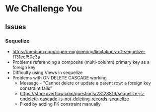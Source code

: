 # We Challenge You

## Issues

### Sequelize

- https://medium.com/riipen-engineering/limitations-of-sequelize-f131ecf50c3a
- Problems referencing a composite (multi-column) primary key as a foreign key
- Difficulty using Views in sequelize
- Problems with ON DELETE CASCADE working
  - Message - "Cannot delete or update a parent row: a foreign key constraint fails"
  - https://stackoverflow.com/questions/23128816/sequelize-js-ondelete-cascade-is-not-deleting-records-sequelize
  - Fixed by adding FK constraint manually